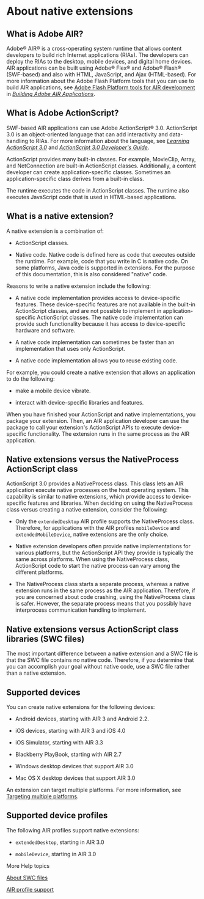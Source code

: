 # About native extensions

## What is Adobe AIR?

Adobe® AIR® is a cross-operating system runtime that allows content developers
to build rich Internet applications (RIAs). The developers can deploy the RIAs
to the desktop, mobile devices, and digital home devices. AIR applications can
be built using Adobe® Flex® and Adobe® Flash® (SWF-based) and also with HTML,
JavaScript, and Ajax (HTML-based). For more information about the Adobe Flash
Platform tools that you can use to build AIR applications, see
[Adobe Flash Platform tools for AIR development](https://web.archive.org/web/20111212111102/http://help.adobe.com/en_US/air/build/WS2d8d13466044a7337d7adee012406959c52-8000.html)
in
_[Building Adobe AIR Applications](https://web.archive.org/web/20161001085917/http://help.adobe.com/en_US/air/build/index.html)_.

## What is Adobe ActionScript?

SWF-based AIR applications can use Adobe ActionScript® 3.0. ActionScript 3.0 is
an object-oriented language that can add interactivity and data-handling to
RIAs. For more information about the language, see
_[Learning ActionScript 3.0](https://web.archive.org/web/20141012233939/http://help.adobe.com/en_US/as3/learn/index.html)_
and
_[ActionScript 3.0 Developer's Guide](https://web.archive.org/web/20170613023518/http://help.adobe.com/en_US/as3/dev/index.html)_.

ActionScript provides many built-in classes. For example, MovieClip, Array, and
NetConnection are built-in ActionScript classes. Additionally, a content
developer can create application-specific classes. Sometimes an
application-specific class derives from a built-in class.

The runtime executes the code in ActionScript classes. The runtime also executes
JavaScript code that is used in HTML-based applications.

## What is a native extension?

A native extension is a combination of:

- ActionScript classes.

- Native code. Native code is defined here as code that executes outside the
  runtime. For example, code that you write in C is native code. On some
  platforms, Java code is supported in extensions. For the purpose of this
  documentation, this is also considered "native" code.

Reasons to write a native extension include the following:

- A native code implementation provides access to device-specific features.
  These device-specific features are not available in the built-in ActionScript
  classes, and are not possible to implement in application-specific
  ActionScript classes. The native code implementation can provide such
  functionality because it has access to device-specific hardware and software.

- A native code implementation can sometimes be faster than an implementation
  that uses only ActionScript.

- A native code implementation allows you to reuse existing code.

For example, you could create a native extension that allows an application to
do the following:

- make a mobile device vibrate.

- interact with device-specific libraries and features.

When you have finished your ActionScript and native implementations, you package
your extension. Then, an AIR application developer can use the package to call
your extension's ActionScript APIs to execute device-specific functionality. The
extension runs in the same process as the AIR application.

## Native extensions versus the NativeProcess ActionScript class

ActionScript 3.0 provides a NativeProcess class. This class lets an AIR
application execute native processes on the host operating system. This
capability is similar to native extensions, which provide access to
device-specific features and libraries. When deciding on using the NativeProcess
class versus creating a native extension, consider the following:

- Only the `extendedDesktop` AIR profile supports the NativeProcess class.
  Therefore, for applications with the AIR profiles `mobileDevice` and
  `extendedMobileDevice`, native extensions are the only choice.

- Native extension developers often provide native implementations for various
  platforms, but the ActionScript API they provide is typically the same across
  platforms. When using the NativeProcess class, ActionScript code to start the
  native process can vary among the different platforms.

- The NativeProcess class starts a separate process, whereas a native extension
  runs in the same process as the AIR application. Therefore, if you are
  concerned about code crashing, using the NativeProcess class is safer.
  However, the separate process means that you possibly have interprocess
  communication handling to implement.

## Native extensions versus ActionScript class libraries (SWC files)

The most important difference between a native extension and a SWC file is that
the SWC file contains no native code. Therefore, if you determine that you can
accomplish your goal without native code, use a SWC file rather than a native
extension.

## Supported devices

You can create native extensions for the following devices:

- Android devices, starting with AIR 3 and Android 2.2.

- iOS devices, starting with AIR 3 and iOS 4.0

- iOS Simulator, starting with AIR 3.3

- Blackberry PlayBook, starting with AIR 2.7

- Windows desktop devices that support AIR 3.0

- Mac OS X desktop devices that support AIR 3.0

An extension can target multiple platforms. For more information, see
[Targeting multiple platforms](./native-extensions-architecture.md#targeting-multiple-platforms).

## Supported device profiles

The following AIR profiles support native extensions:

- `extendedDesktop`, starting in AIR 3.0

- `mobileDevice`, starting in AIR 3.0

More Help topics

[About SWC files](https://web.archive.org/web/20151111191946/http://help.adobe.com/en_US/flex/using/WS2db454920e96a9e51e63e3d11c0bf69084-7fd3.html)

[AIR profile support](https://web.archive.org/web/20150910215104/http://help.adobe.com/en_US/air/build/WS144092a96ffef7cc16ddeea2126bb46b82f-8000.html)
